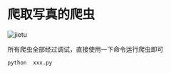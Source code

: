 # 爬取写真的爬虫

![jietu](https://gitee.com/MyTuChuang/tuchuang/raw/master/img/jietu.png)

所有爬虫全部经过调试，直接使用一下命令运行爬虫即可

```
python  xxx.py
```


